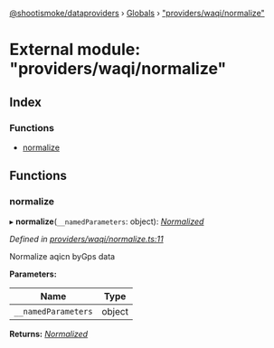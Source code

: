 [@shootismoke/dataproviders](../README.md) › [Globals](../globals.md) › ["providers/waqi/normalize"](_providers_waqi_normalize_.md)

# External module: "providers/waqi/normalize"

## Index

### Functions

* [normalize](_providers_waqi_normalize_.md#normalize)

## Functions

###  normalize

▸ **normalize**(`__namedParameters`: object): *[Normalized](_types_.md#normalized)*

*Defined in [providers/waqi/normalize.ts:11](https://github.com/shootismoke/common/blob/5e67d25/packages/dataproviders/src/providers/waqi/normalize.ts#L11)*

Normalize aqicn byGps data

**Parameters:**

Name | Type |
------ | ------ |
`__namedParameters` | object |

**Returns:** *[Normalized](_types_.md#normalized)*
